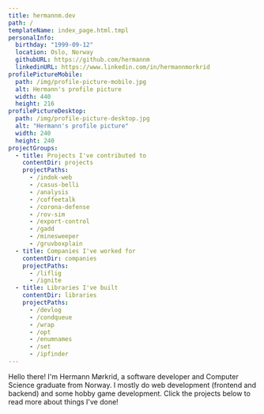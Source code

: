 ```yaml
---
title: hermannm.dev
path: /
templateName: index_page.html.tmpl
personalInfo:
  birthday: "1999-09-12"
  location: Oslo, Norway
  githubURL: https://github.com/hermannm
  linkedinURL: https://www.linkedin.com/in/hermannmorkrid
profilePictureMobile:
  path: /img/profile-picture-mobile.jpg
  alt: Hermann's profile picture
  width: 440
  height: 216
profilePictureDesktop:
  path: /img/profile-picture-desktop.jpg
  alt: "Hermann's profile picture"
  width: 240
  height: 240
projectGroups:
  - title: Projects I've contributed to
    contentDir: projects
    projectPaths:
      - /indok-web
      - /casus-belli
      - /analysis
      - /coffeetalk
      - /corona-defense
      - /rov-sim
      - /export-control
      - /gadd
      - /minesweeper
      - /gruvboxplain
  - title: Companies I've worked for
    contentDir: companies
    projectPaths:
      - /liflig
      - /ignite
  - title: Libraries I've built
    contentDir: libraries
    projectPaths:
      - /devlog
      - /condqueue
      - /wrap
      - /opt
      - /enumnames
      - /set
      - /ipfinder
---
```


Hello there! I'm Hermann Mørkrid, a software developer and Computer Science graduate from Norway. I
mostly do web development (frontend and backend) and some hobby game development. Click the projects
below to read more about things I've done!
